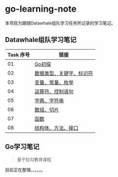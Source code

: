 # go-learning-note

本项目为跟随Datawhale组队学习任务所记录的学习笔记。

## Datawhale组队学习笔记
|Task 序号|链接|
|---|---|
|01|[Go初探](Task/Task01.md)|
|02|[数据类型、关键字、标识符](Task/Task02.md)|
|03|[变量、常量、枚举](Task/Task03.md)|
|04|[运算符、控制语句](Task/Task04.md)|
|05|[字典、字符串](Task/Task05.md)|
|06|[数组、切片](Task/Task06.md)|
|07|[函数](Task/Task07.md)|
|08|[结构体、方法、接口](Task/Task08.md)|

## Go学习笔记
> 基于拉勾教育课程

目前正在整理。。。。。。